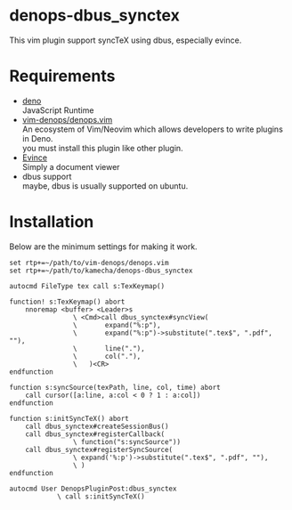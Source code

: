 # denops-dbus_synctex
This vim plugin support syncTeX using dbus, especially evince.

# Requirements
- [deno](https://deno.com/)   
  JavaScript Runtime   
- [vim-denops/denops.vim](https://github.com/vim-denops/denops.vim)  
  An ecosystem of Vim/Neovim which allows developers to write plugins in Deno.  
  you must install this plugin like other plugin.
- [Evince](https://wiki.gnome.org/Apps/Evince)  
  Simply a document viewer
- dbus support  
  maybe, dbus is usually supported on ubuntu.

# Installation
Below are the minimum settings for making it work.
```vim
set rtp+=~/path/to/vim-denops/denops.vim
set rtp+=~/path/to/kamecha/denops-dbus_synctex

autocmd FileType tex call s:TexKeymap()

function! s:TexKeymap() abort
	nnoremap <buffer> <Leader>s
				\ <Cmd>call dbus_synctex#syncView(
				\		expand("%:p"),
				\		expand("%:p")->substitute(".tex$", ".pdf", ""),
				\		line("."),
				\		col("."),
				\	)<CR>
endfunction

function s:syncSource(texPath, line, col, time) abort
	call cursor([a:line, a:col < 0 ? 1 : a:col])
endfunction

function s:initSyncTeX() abort
	call dbus_synctex#createSessionBus()
	call dbus_synctex#registerCallback(
				\ function("s:syncSource"))
	call dbus_synctex#registerSyncSource(
				\ expand('%:p')->substitute(".tex$", ".pdf", ""),
				\ )
endfunction

autocmd User DenopsPluginPost:dbus_synctex
			\ call s:initSyncTeX()
```
